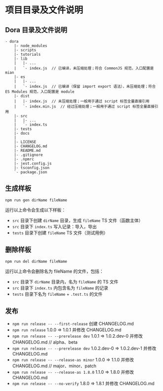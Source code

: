 # 项目目录及文件说明

## Dora 目录及文件说明

```
- dora
    |- node_modules
    |- scripts
    |- tutorials
    |- lib
    |   |- ...
    |   `- index.js  // 已编译，未压缩处理；符合 CommonJS 规范，入口配置是 mian
    |- es
    |   |- ...
    |   `- index.js  // 已编译（保留 import export 语法），未压缩处理；符合 ES Modules 规范，入口配置是 module
    |- dist
    |   |- index.js  // 未压缩处理；一般用于通过 script 标签全量直接引用
    |   `- index.min.js  // 经过压缩处理；一般用于通过 script 标签全量直接引用
    |- src
    |   |- ...
    |   `- index.ts
    |- tests
    |- docs
    |
    |- LICENSE
    |- CHANGELOG.md
    |- README.md
    |- .gitignore
    |- .npmrc
    |- jest.config.js
    |- tsconfig.json
    `- package.json
```

## 生成样板

```
npm run gen dirName fileName
```

运行以上命令会生成以下样板：

- `src` 目录下创建 `dirName` 目录，生成 `fileName` TS 文件（函数主体）
- `src` 目录下 `index.ts` 写入记录：导入，导出
- `tests` 目录下创建 `fileName` TS 文件（测试用例）

## 删除样板

```
npm run del dirName fileName
```

运行以上命令会删除名为 fileName 的文件，包括：

- `src` 目录下 `dirName` 目录内，名为 `fileName` 的 TS 文件
- `src` 目录下 `index.ts` 内包含名为 `fileName` 的记录
- `tests` 目录下名为 `fileName` + `.test.ts` 的文件


## 发布

- `npm run release -- --first-release`  创建 CHANGELOG.md
- `npm run release`  1.0.0 => 1.0.1 并修改 CHANGELOG.md
- `npm run release -- --prerelease dev`  1.0.1 => 1.0.2.dev-0 并修改 CHANGELOG.md  // alpha、beta
- `npm run release -- --prerelease dev`  1.0.2.dev-0 => 1.0.2.dev-1 并修改 CHANGELOG.md
- `npm run release -- --release-as minor`  1.0.0 => 1.1.0 并修改 CHANGELOG.md  // major、minor、patch
- `npm run release -- --release-as 1.8.0`  1.1.0 => 1.8.0 并修改 CHANGELOG.md
- `npm run release -- --no-verify`  1.8.0 => 1.8.1 并修改 CHANGELOG.md
